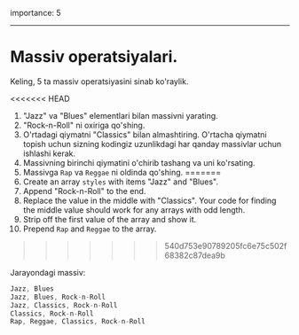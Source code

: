 importance: 5

---

# Massiv operatsiyalari.

Keling, 5 ta massiv operatsiyasini sinab ko'raylik.

<<<<<<< HEAD
1. "Jazz" va "Blues" elementlari bilan massivni yarating.
2. "Rock-n-Roll" ni oxiriga qo'shing.
3. O'rtadagi qiymatni "Classics" bilan almashtiring. O'rtacha qiymatni topish uchun sizning kodingiz uzunlikdagi har qanday massivlar uchun ishlashi kerak.
4. Massivning birinchi qiymatini o'chirib tashang va uni ko'rsating.
5. Massivga `Rap` va `Reggae` ni oldinda qo'shing.
=======
1. Create an array `styles` with items "Jazz" and "Blues".
2. Append "Rock-n-Roll" to the end.
3. Replace the value in the middle with "Classics". Your code for finding the middle value should work for any arrays with odd length.
4. Strip off the first value of the array and show it.
5. Prepend `Rap` and `Reggae` to the array.
>>>>>>> 540d753e90789205fc6e75c502f68382c87dea9b

Jarayondagi massiv:

```js no-beautify
Jazz, Blues
Jazz, Blues, Rock-n-Roll
Jazz, Classics, Rock-n-Roll
Classics, Rock-n-Roll
Rap, Reggae, Classics, Rock-n-Roll
```

